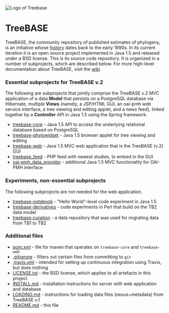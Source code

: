 ![Logo of Treebase](https://treebase.org/treebase-web/images/TreeBASE.png)

TreeBASE
========

TreeBASE, the community repository of published estimates of phylogeny, is an initiative whose 
[history](https://treebase.org/treebase-web/about.html) dates back to the early 1990s. In its current iteration it is an open source 
project implemented in Java 1.5 and released under a BSD license. This is its source code repository. It is organized in a number of 
subprojects, which are described below. For more high-level documentation about TreeBASE, visit the 
[wiki](https://github.com/TreeBASE/treebase/wiki/Documentation).

### Essential subprojects for TreeBASE v.2

The following are subprojects that jointly comprise the TreeBASE v.2 MVC application of a data **Model** that persists on a PostgreSQL
database via Hibernate, multiple **Views** (namely, a JSP/HTML GUI, an oai-pmh web service interface, a tree viewing and editing
applet, and a news feed), linked together by a **Controller** API in Java 1.5 using the Spring framework.

- [treebase-core](treebase-core) - Java 1.5 API to access the underlying relational database based on PostgreSQL
- [treebase-phylowidget](treebase-phylowidget) - Java 1.5 browser applet for tree viewing and editing
- [treebase-web](treebase-web) - Java 1.5 MVC web application that is the TreeBASE (v.2) GUI
- [treebase_feed](treebase_feed) - PHP feed with newest studies, to embed in the GUI
- [oai-pmh_data_provider](oai-pmh_data_provider) - additional Java 1.5 MVC functionality for OAI-PMH interface

### Experiments, non-essential subprojects

The following subprojects are not needed for the web application.

- [treebase-notebook](treebase-notebook) - "Hello World"-level code experiment in Java 1.5
- [treebase-derivatives](treebase-derivatives) - code experiments in Perl that build on the TB2 data model
- [treebase-curation](treebase-curation) - a data repository that was used for migrating data from TB1 to TB2

### Additional files

- [pom.xml](pom.xml) - file for maven that operates on `treebase-core` and `treebase-web`
- [.gitignore](.gitignore) - filters out certain files from committing to `git`
- [.travis.yml](.travis.yml) - intended for setting up continuous integration using Travis, but does nothing
- [LICENSE.txt](LICENSE.txt) - the BSD license, which applies to all artefacts in this project
- [INSTALL.md](INSTALL.md) - installation instructions for server with web application and database
- [LOADING.md](LOADING.md) - instructions for loading data files (nexus+metadata) from TreeBASE v.1
- [README.md](README.md) - this file
